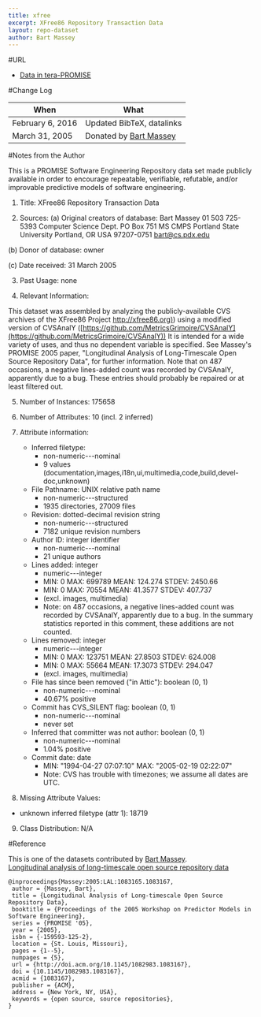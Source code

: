 ```yaml
---
title: xfree
excerpt: XFree86 Repository Transaction Data
layout: repo-dataset
author: Bart Massey
---
```



#URL

* [Data in tera-PROMISE](https://terapromise.csc.ncsu.edu:8443/svn/repo/dump/xfree/)

#Change Log

When | What---- | ----
February 6, 2016 | Updated BibTeX, datalinks
March 31, 2005  | Donated by [Bart Massey](/repo/people/data-donors/promise3.html)

#Notes from the Author

This is a PROMISE Software Engineering Repository data set made publicly
available in order to encourage repeatable, verifiable, refutable, and/or
improvable predictive models of software engineering.


1. Title: XFree86 Repository Transaction Data

2. Sources:
  (a) Original creators of database:
  Bart Massey
  01 503 725-5393
  Computer Science Dept.
  PO Box 751  MS CMPS
  Portland State University
  Portland, OR USA  97207-0751
  bart@cs.pdx.edu

  (b) Donor of database: owner

  (c) Date received: 31 March 2005

3. Past Usage: none

4. Relevant Information:

This dataset was assembled by analyzing the publicly-available CVS archives of the XFree86 Project [http://xfree86.org)](http://xfree86.org)) using a modified version of CVSAnalY  ([https://github.com/MetricsGrimoire/CVSAnalY](https://github.com/MetricsGrimoire/CVSAnalY)) It is intended for a wide variety of uses, and thus no dependent variable is specified.  See Massey's PROMISE 2005 paper, "Longitudinal Analysis of Long-Timescale Open Source Repository Data", for further information.  Note that on 487 occasions, a negative lines-added count was recorded by CVSAnalY, apparently due to a bug.  These entries should probably be repaired or at least filtered out.

5. Number of Instances: 175658

6. Number of Attributes: 10 (incl. 2 inferred)

7. Attribute information:

   * Inferred filetype:
     * non-numeric---nominal
     * 9 values (documentation,images,i18n,ui,multimedia,code,build,devel-doc,unknown)
   * File Pathname: UNIX relative path name
     * non-numeric---structured
     * 1935 directories, 27009 files
   * Revision: dotted-decimal revision string
     * non-numeric---structured
     * 7182 unique revision numbers
   * Author ID: integer identifier
     * non-numeric---nominal
     * 21 unique authors
   * Lines added: integer
     * numeric---integer
     * MIN: 0  MAX: 699789  MEAN: 124.274  STDEV: 2450.66
     * MIN: 0  MAX: 70554  MEAN: 41.3577  STDEV: 407.737
     * (excl. images, multimedia)
     * Note: on 487 occasions, a negative lines-added count was recorded by CVSAnalY, apparently due to a bug. In the summary statistics reported in this comment, these additions are not counted.
   * Lines removed: integer
     * numeric---integer
     * MIN: 0  MAX: 123751  MEAN: 27.8503  STDEV: 624.008
     * MIN: 0  MAX: 55664  MEAN: 17.3073  STDEV: 294.047
     * (excl. images, multimedia)
   * File has since been removed ("in Attic"): boolean (0, 1)
     * non-numeric---nominal
     * 40.67% positive
   * Commit has CVS_SILENT flag: boolean (0, 1)
     * non-numeric---nominal
     * never set
   * Inferred that committer was not author: boolean (0, 1)
     * non-numeric---nominal
     * 1.04% positive
   * Commit date:  date
     * MIN: "1994-04-27 07:07:10"  MAX: "2005-02-19 02:22:07"
     * Note: CVS has trouble with timezones; we assume all dates are UTC.

8. Missing Attribute Values:

  * unknown inferred filetype (attr 1): 18719

9. Class Distribution:  N/A

#Reference

This is one of the datasets contributed by [Bart Massey](/repo/people).
<br>
[Longitudinal analysis of long-timescale open source repository data](http://doi.acm.org/10.1145/1082983.1083167)
```
@inproceedings{Massey:2005:LAL:1083165.1083167,
 author = {Massey, Bart},
 title = {Longitudinal Analysis of Long-timescale Open Source Repository Data},
 booktitle = {Proceedings of the 2005 Workshop on Predictor Models in Software Engineering},
 series = {PROMISE '05},
 year = {2005},
 isbn = {-159593-125-2},
 location = {St. Louis, Missouri},
 pages = {1--5},
 numpages = {5},
 url = {http://doi.acm.org/10.1145/1082983.1083167},
 doi = {10.1145/1082983.1083167},
 acmid = {1083167},
 publisher = {ACM},
 address = {New York, NY, USA},
 keywords = {open source, source repositories},
}
```
